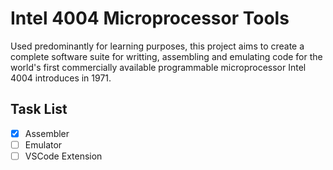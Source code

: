 # Intel 4004 Microprocessor Tools
Used predominantly for learning purposes, this project aims to create a complete software suite for writting, assembling and emulating code for the world's first commercially available programmable microprocessor Intel 4004 introduces in 1971.

## Task List
- [x] Assembler  
- [ ] Emulator  
- [ ] VSCode Extension  
